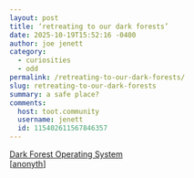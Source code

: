 ```yaml
---
layout: post
title: ‘retreating to our dark forests’
date: 2025-10-19T15:52:16 -0400
author: joe jenett
category:
  - curiosities
  - odd
permalink: /retreating-to-our-dark-forests/
slug: retreating-to-our-dark-forests
summary: a safe place?
comments:
  host: toot.community
  username: jenett
  id: 115402611567846357
---
```

<a title="DFOS" href="https://www.dfos.com/">Dark Forest  Operating System</a><br>[<a title="source" href="https://pinboard.in/u:anonyth">anonyth</a>]

<a href="https://brid.gy/publish/mastodon"></a>